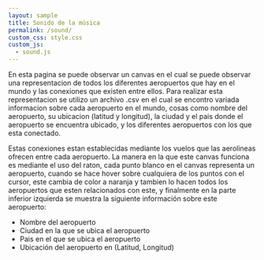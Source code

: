 ```yaml
---
layout: sample
title: Sonido de la música
permalink: /sound/
custom_css: style.css
custom_js:
  - sound.js
---
```

<p class="map-text">
En esta pagina se puede observar un canvas en el cual se puede observar una representacion de todos los diferentes aeropuertos que hay en el mundo y las conexiones que existen entre ellos. Para realizar esta representacion se utilizo un archivo .csv en el cual se encontro variada informacion sobre cada aeropuerto en el mundo, cosas como nombre del aeropuerto, su ubicacion (latitud y longitud), la ciudad y el pais donde el aeropuerto se encuentra ubicado, y los diferentes aeropuertos con los que esta conectado.</p>

<p class="map-text">
Estas conexiones estan establecidas mediante los vuelos que las aerolineas ofrecen entre cada aeropuerto. La manera en la que este canvas funciona es mediante el uso del raton, cada punto blanco en el canvas representa un aeropuerto, cuando se hace hover sobre cualquiera de los puntos con el cursor, este cambia de color a naranja y tambien lo hacen todos los aeropuertos que esten relacionados con este, y finalmente en la parte inferior izquierda se muestra la siguiente información sobre este aeropuerto:</p>

<ul class="map-text">
    <li>Nombre del aeropuerto</li>
    <li>Ciudad en la que se ubica el aeropuerto</li>
    <li>Pais en el que se ubica el aeropuerto</li>
    <li>Ubicación del aeropuerto en (Latitud, Longitud)</li>
</ul>


<div class="sound" id='sonido'></div>
